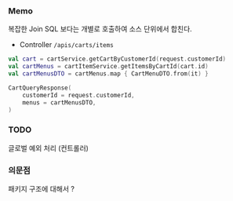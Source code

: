 ### Memo
복잡한 Join SQL 보다는 개별로 호출하여 소스 단위에서 합친다.
* Controller `/apis/carts/items`
```kotlin
val cart = cartService.getCartByCustomerId(request.customerId)
val cartMenus = cartItemService.getItemsByCartId(cart.id)
val cartMenusDTO = cartMenus.map { CartMenuDTO.from(it) }

CartQueryResponse(
    customerId = request.customerId,
    menus = cartMenusDTO,
)
```

### TODO
글로벌 예외 처리 (컨트롤러)

### 의문점
패키지 구조에 대해서 ?
